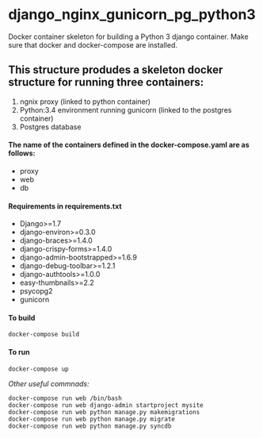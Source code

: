 # django_nginx_gunicorn_pg_python3
Docker container skeleton for building a Python 3 django container. Make sure that docker and docker-compose are installed.

## This structure produdes a skeleton docker structure for running three containers:
1. ngnix proxy (linked to python container)
2. Python:3.4 environment running gunicorn (linked to the postgres container)
3. Postgres database

#### The name of the containers defined in the docker-compose.yaml are as follows:
* proxy
* web
* db

#### Requirements in requirements.txt
* Django>=1.7
* django-environ>=0.3.0
* django-braces>=1.4.0
* django-crispy-forms>=1.4.0
* django-admin-bootstrapped>=1.6.9
* django-debug-toolbar>=1.2.1
* django-authtools>=1.0.0
* easy-thumbnails>=2.2
* psycopg2
* gunicorn

#### To build
```
docker-compose build
```
#### To run
```
docker-compose up
```

*Other useful commnads:*
```
docker-compose run web /bin/bash
docker-compose run web django-admin startproject mysite
docker-compose run web python manage.py makemigrations
docker-compose run web python manage.py migrate
docker-compose run web python manage.py syncdb
```
